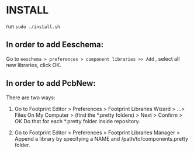 # INSTALL

run `sudo ./install.sh`

## In order to add Eeschema:

Go to `eeschema > preferences > component libraries >> Add` , select all new libraries, click OK.

## In order to add PcbNew:

There are two ways:

  1. Go to Footprint Editor > Preferences > Footprint Libraries Wizard >
   ...> Files On My Computer > (find the *.pretty folders) > Next > Confirm > OK
   Do that for each *.pretty folder inside repository.



  2. Go to Footprint Editor > Preferences > Footprint Libraries Manager >
   Append a library by specifying a NAME and /path/to/components.pretty folder.  
